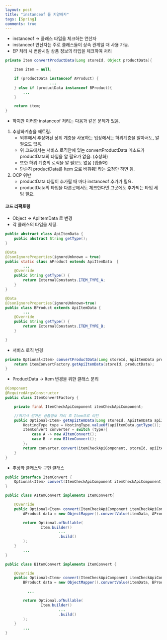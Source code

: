 ```yaml
---
layout: post
title: "instanceof 를 지양하자"
tags: [Spring]
comments: true
---
```


* instanceof → 클래스 타입을 체크하는 연산자
* instanceof 연산자는 주로 클래스들이 상속 관계일 때 사용 가능.
* EP 처리 시 변환시킬 상품 정보의 타입을 체크하여 처리

```java
private Item convertProductData(Long storeId, Object productData){

    Item item = null;

    if (productData instanceof AProduct) {
                    ...
    } else if (productData instanceof BProduct){
        ...
    }

    return item;
}
```

* 하지만 이러한 instanceof 처리는 다음과 같은 문제가 있음.
1. 추상화계층을 깨트림.
    * 외부에서 추상화된 상위 계층을 사용하는 입장에서는 하위계층을 알아서도, 알 필요도 없음.
    * 위 코드에서는 서비스 로직안에 있는 convertProductData 메소드가 productData의 타입을 알 필요가 없음. (추상화)
    * 또한 하위 계층의 로직을 알 필요도 없음 (캡슐화)
    * 단순히 productData를 Item 으로 바꿔줘! 라는 요청만 하면 됨.
2. OCP 위반
    * productData 타입이 추가될 때 마다 instanceof 추가가 필요.
    * productData의 타입을 다른곳에서도 체크한다면 그곳에도 추가되는 타입 세팅 필요.

#### 코드 리팩토링

* Object → ApiItemData 로 변경
* 각 클래스의 타입을 세팅.

```java
public abstract class ApiItemData {
    public abstract String getType();
}
```

```java
@Data
@JsonIgnoreProperties(ignoreUnknown = true)
public static class AProduct extends ApiItemData  {
        ...
    @Override
    public String getType() {
        return ExternalConstants.ITEM_TYPE_A;
    }
}
```

```java
@Data
@JsonIgnoreProperties(ignoreUnknown=true)
public class BProduct extends ApiItemData {
        ...
    @Override
    public String getType() {
        return ExternalConstants.ITEM_TYPE_B;
    }

}
```

* 서비스 로직 변경
```java
private Optional<Item> convertProductData(Long storeId, ApiItemData productData) {
    return itemConvertFactory.getApiItemData(storeId, productData);
}
```


* ProductData → Item 변경을 위한 클래스 분리
```java
@Component
@RequiredArgsConstructor
public class ItemConvertFactory {

    private final ItemCheckApiComponent itemCheckApiComponent;

    //여기서 받아온 상품정보 처리 후 Item으로 리턴
    public Optional<Item> getApiItemData(Long storeId, ApiItemData apiItemData){
        HostingType type = HostingType.valueOf(apiItemData.getType());
        ItemConvert converter = switch (type){
            case A -> new AItemConvert();
            case B -> new BItemConvert();
        };
        return converter.convert(itemCheckApiComponent, storeId, apiItemData);
    }
}
```

* 추상화 클래스와 구현 클래스
```java
public interface ItemConvert {
    Optional<Item> convert(ItemCheckApiComponent itemCheckApiComponent, Long storeId, ApiItemData itemData);
}
```

```java
public class AItemConvert implements ItemConvert{

    @Override
    public Optional<Item> convert(ItemCheckApiComponent itemCheckApiComponent, Long storeId, ApiItemData itemData) {
        AProduct data = new ObjectMapper().convertValue(itemData, AProduct.class);

        return Optional.ofNullable(
                Item.builder()
                        ...
                        .build()
        );
    }
        ...
}
```

```java
public class BItemConvert implements ItemConvert {

    @Override
    public Optional<Item> convert(ItemCheckApiComponent itemCheckApiComponent, Long storeId, ApiItemData itemData) {
        BProduct data = new ObjectMapper().convertValue(itemData, BProduct.class);

          ...

        return Optional.ofNullable(
                Item.builder()
                        ...
                        .build()
        );
    }
        ...
}
```